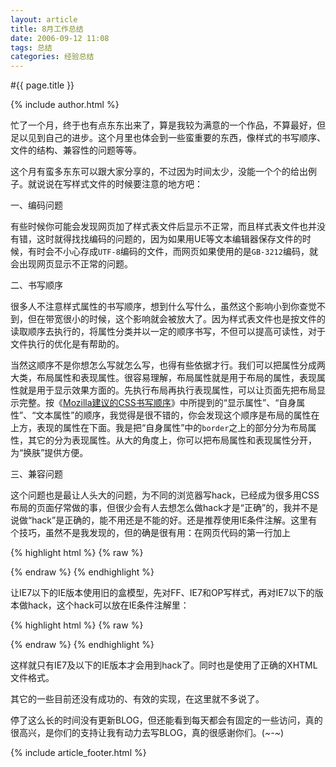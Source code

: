 ```yaml
---
layout: article
title: 8月工作总结
date: 2006-09-12 11:08
tags: 总结
categories: 经验总结
---
```


#{{ page.title }}

{% include author.html %}

忙了一个月，终于也有点东东出来了，算是我较为满意的一个作品，不算最好，但足以见到自己的进步。这个月里也体会到一些蛮重要的东西，像样式的书写顺序、文件的结构、兼容性的问题等等。

这个月有蛮多东东可以跟大家分享的，不过因为时间太少，没能一个个的给出例子。就说说在写样式文件的时候要注意的地方吧：

一、编码问题

有些时候你可能会发现网页加了样式表文件后显示不正常，而且样式表文件也并没有错，这时就得找找编码的问题的，因为如果用UE等文本编辑器保存文件的时候，有时会不小心存成`UTF-8`编码的文件，而网页如果使用的是`GB-3212`编码，就会出现网页显示不正常的问题。

二、书写顺序

很多人不注意样式属性的书写顺序，想到什么写什么，虽然这个影响小到你查觉不到，但在带宽很小的时候，这个影响就会被放大了。因为样式表文件也是按文件的读取顺序去执行的，将属性分类并以一定的顺序书写，不但可以提高可读性，对于文件执行的优化是有帮助的。

当然这顺序不是你想怎么写就怎么写，也得有些依据才行。我们可以把属性分成两大类，布局属性和表现属性。很容易理解，布局属性就是用于布局的属性，表现属性就是用于显示效果方面的。先执行布局再执行表现属性，可以让页面先把布局显示完整。按《[Mozilla建议的CSS书写顺序](http://forest.blogbus.com/logs/2006/02/1970257.html)》中所提到的“显示属性”、“自身属性”、“文本属性”的顺序，我觉得是很不错的，你会发现这个顺序是布局的属性在上方，表现的属性在下面。我是把“自身属性”中的`border`之上的部分分为布局属性，其它的分为表现属性。从大的角度上，你可以把布局属性和表现属性分开，为“换肤”提供方便。

三、兼容问题

这个问题也是最让人头大的问题，为不同的浏览器写hack，已经成为很多用CSS布局的页面仔常做的事，但很少会有人去想怎么做hack才是“正确”的，我并不是说做“hack”是正确的，能不用还是不能的好。还是推荐使用IE条件注解。这里有个技巧，虽然不是我发现的，但的确是很有用：在网页代码的第一行加上

{% highlight html %}
{% raw %}
<?xml version="1.0" encoding="UTF-8"?>
{% endraw %}
{% endhighlight %}

让IE7以下的IE版本使用旧的盒模型，先对FF、IE7和OP写样式，再对IE7以下的版本做hack，这个hack可以放在IE条件注解里：

{% highlight html %}
{% raw %}
<!--[if lt IE 7]>样式文件<![endif]-->
{% endraw %}
{% endhighlight %}

这样就只有IE7及以下的IE版本才会用到hack了。同时也是使用了正确的XHTML文件格式。

其它的一些目前还没有成功的、有效的实现，在这里就不多说了。

停了这么长的时间没有更新BLOG，但还能看到每天都会有固定的一些访问，真的很高兴，是你们的支持让我有动力去写BLOG，真的很感谢你们。(*~-~*)

{% include article_footer.html %}
